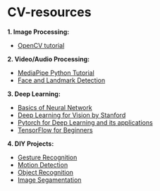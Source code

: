 # CV-resources

**1. Image Processing:**
*  [OpenCV tutorial](https://www.youtube.com/watch?v=oXlwWbU8l2o&pp=ygUPb3BlbmN2IHR1dG9yaWFs)

**2. Video/Audio Processing:**
* [MediaPipe Python Tutorial](https://iqraanwar.medium.com/mediapipe-computer-vision-55821a144f7f)
* [Face and Landmark Detection](https://www.geeksforgeeks.org/face-and-hand-landmarks-detection-using-python-mediapipe-opencv/)

**3. Deep Learning:**
*  [Basics of Neural Network](https://www.3blue1brown.com/topics/neural-networks)
*  [Deep Learning for Vision by Stanford]( https://www.youtube.com/watch?v=vT1JzLTH4G4&list=PL3FW7Lu3i5JvHM8ljYj-zLfQRF3EO8sYv)
*  [Pytorch for Deep Learning and its applications](https://github.com/priyammaz/HAL-DL-From-Scratch/tree/main)
*  [TensorFlow for Beginners](https://youtu.be/tPYj3fFJGjk?si=4tILp003Eo252ikM)

**4. DIY Projects:**
* [Gesture Recognition](https://www.youtube.com/watch?v=a99p_fAr6e4&pp=ygUhZ2VzdHVyZSByZWNvZ25pdGlvbiBvcGVuY3YgcHl0aG9u)
* [Motion Detection](https://www.youtube.com/watch?v=_zKfYOriFMM&pp=ygUkbW90aW9uIGRldGVjdGlvbiB1c2luZyBvcGVuY3YgcHl0aG9u)
* [Object Recognition](https://www.youtube.com/watch?v=V62M9d8QkYM&pp=ygUmb2JqZWN0IHJlY29nbml0aW9uIHVzaW5nIG9wZW5jdiBweXRob24%3D)
* [Image Segamentation](https://www.youtube.com/watch?v=UIgaLDgb2fY&pp=ygUmaW1hZ2Ugc2VnbWVudGF0aW9uIHVzaW5nIG9wZW5jdiBweXRob24%3D)
